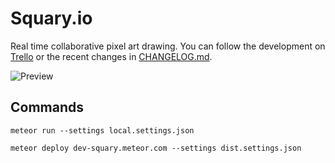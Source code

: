 Squary.io
===========

Real time collaborative pixel art drawing.
You can follow the development on [Trello](https://trello.com/b/BAJoLOTm/pixel-art-board) or the recent changes in [CHANGELOG.md](https://github.com/tlenclos/Pixelboard/blob/master/CHANGELOG.md).

![Preview](https://raw.githubusercontent.com/tlenclos/Pixelboard/master/preview.gif)

Commands
--------

`meteor run --settings local.settings.json`

`meteor deploy dev-squary.meteor.com --settings dist.settings.json`

